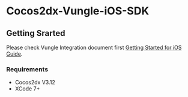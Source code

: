 # Cocos2dx-Vungle-iOS-SDK

## Getting Srarted
Please check Vungle Integration document first [Getting Started for iOS Guide](https://support.vungle.com/hc/en-us/articles/204430550-Get-Started-with-Vungle-iOS-SDK).

### Requirements
* Cocos2dx V3.12
* XCode 7+
